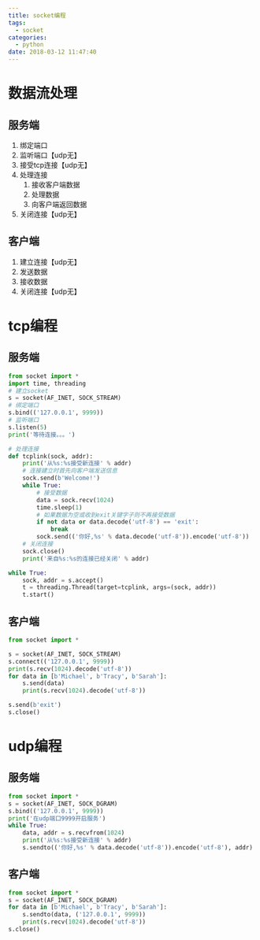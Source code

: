 ```yaml
---
title: socket编程
tags:
  - socket
categories:
  - python
date: 2018-03-12 11:47:40
---
```


# 数据流处理
## 服务端
1. 绑定端口
2. 监听端口【udp无】
3. 接受tcp连接【udp无】
4. 处理连接
    1. 接收客户端数据
    2. 处理数据
    3. 向客户端返回数据
5. 关闭连接【udp无】

## 客户端
1. 建立连接【udp无】
2. 发送数据
3. 接收数据
4. 关闭连接【udp无】

# tcp编程
## 服务端
```python
from socket import *
import time, threading
# 建立socket
s = socket(AF_INET, SOCK_STREAM)
# 绑定端口
s.bind(('127.0.0.1', 9999))
# 监听端口
s.listen(5)
print('等待连接。。。')

# 处理连接
def tcplink(sock, addr):
    print('从%s:%s接受新连接' % addr)
    # 连接建立时首先向客户端发送信息
    sock.send(b'Welcome!')
    while True:
        # 接受数据
        data = sock.recv(1024)
        time.sleep(1)
        # 如果数据为空或收到exit关键字子则不再接受数据
        if not data or data.decode('utf-8') == 'exit':
            break
        sock.send(('你好,%s' % data.decode('utf-8')).encode('utf-8'))
    # 关闭连接
    sock.close()
    print('来自%s:%s的连接已经关闭' % addr)

while True:
    sock, addr = s.accept()
    t = threading.Thread(target=tcplink, args=(sock, addr))
    t.start()
```

## 客户端
```python
from socket import *

s = socket(AF_INET, SOCK_STREAM)
s.connect(('127.0.0.1', 9999))
print(s.recv(1024).decode('utf-8'))
for data in [b'Michael', b'Tracy', b'Sarah']:
    s.send(data)
    print(s.recv(1024).decode('utf-8'))

s.send(b'exit')
s.close()
```

# udp编程
## 服务端
```python
from socket import *
s = socket(AF_INET, SOCK_DGRAM)
s.bind(('127.0.0.1', 9999))
print('在udp端口9999开启服务')
while True:
    data, addr = s.recvfrom(1024)
    print('从%s:%s接受新连接' % addr)
    s.sendto(('你好,%s' % data.decode('utf-8')).encode('utf-8'), addr)
```

## 客户端
```python
from socket import *
s = socket(AF_INET, SOCK_DGRAM)
for data in [b'Michael', b'Tracy', b'Sarah']:
    s.sendto(data, ('127.0.0.1', 9999))
    print(s.recv(1024).decode('utf-8'))
s.close()
```
